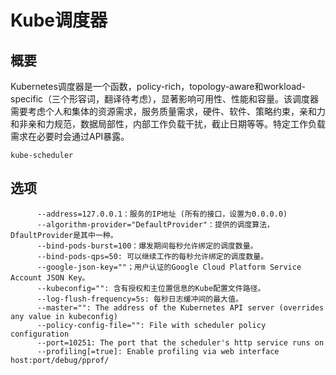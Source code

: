 # **Kube调度器**

## **概要**
Kubernetes调度器是一个函数，policy-rich，topology-aware和workload-specific（三个形容词，翻译待考虑），显著影响可用性、性能和容量。该调度器需要考虑个人和集体的资源需求，服务质量需求，硬件、软件、策略约束，亲和力和非亲和力规范，数据局部性，内部工作负载干扰，截止日期等等。特定工作负载需求在必要时会通过API暴露。
```
kube-scheduler
```
## **选项**
```
      --address=127.0.0.1：服务的IP地址 (所有的接口，设置为0.0.0.0)
      --algorithm-provider="DefaultProvider"：提供的调度算法，DfaultProvider是其中一种。
      --bind-pods-burst=100：爆发期间每秒允许绑定的调度数量。
      --bind-pods-qps=50: 可以继续工作的每秒允许绑定的调度数量。
      --google-json-key=""；用户认证的Google Cloud Platform Service Account JSON Key。
      --kubeconfig="": 含有授权和主位置信息的Kube配置文件路径。
      --log-flush-frequency=5s: 每秒日志缓冲间的最大值。
      --master="": The address of the Kubernetes API server (overrides any value in kubeconfig)
      --policy-config-file="": File with scheduler policy configuration
      --port=10251: The port that the scheduler's http service runs on
      --profiling[=true]: Enable profiling via web interface host:port/debug/pprof/
```